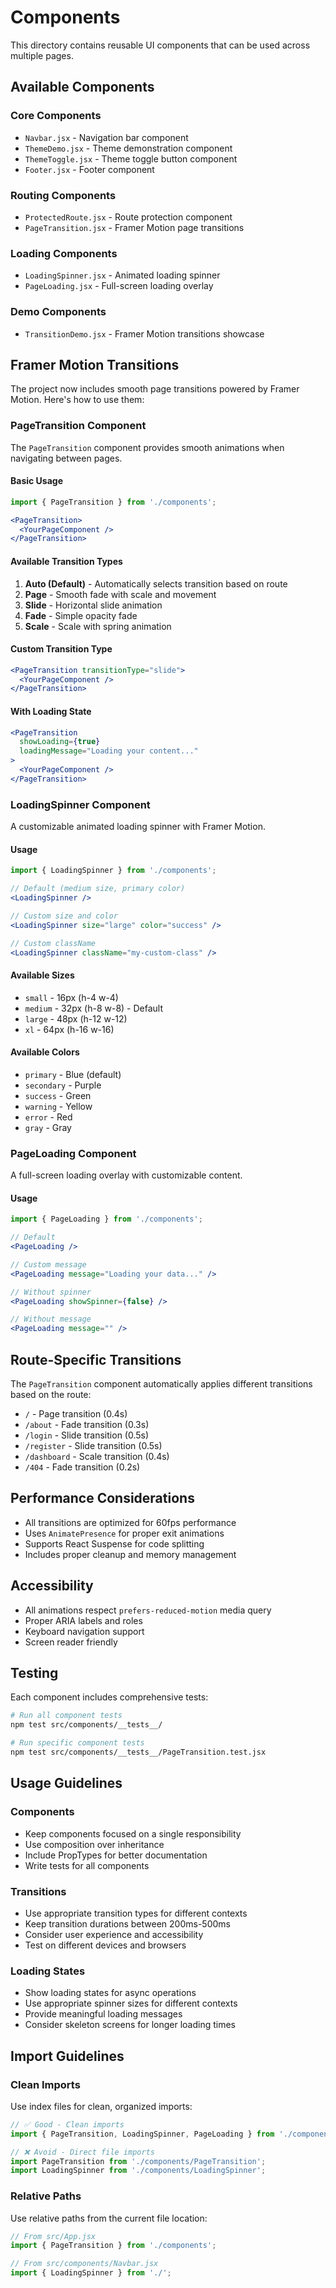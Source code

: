 # Components

This directory contains reusable UI components that can be used across multiple pages.

## Available Components

### Core Components
- `Navbar.jsx` - Navigation bar component
- `ThemeDemo.jsx` - Theme demonstration component
- `ThemeToggle.jsx` - Theme toggle button component
- `Footer.jsx` - Footer component

### Routing Components
- `ProtectedRoute.jsx` - Route protection component
- `PageTransition.jsx` - Framer Motion page transitions

### Loading Components
- `LoadingSpinner.jsx` - Animated loading spinner
- `PageLoading.jsx` - Full-screen loading overlay

### Demo Components
- `TransitionDemo.jsx` - Framer Motion transitions showcase

## Framer Motion Transitions

The project now includes smooth page transitions powered by Framer Motion. Here's how to use them:

### PageTransition Component

The `PageTransition` component provides smooth animations when navigating between pages.

#### Basic Usage
```jsx
import { PageTransition } from './components';

<PageTransition>
  <YourPageComponent />
</PageTransition>
```

#### Available Transition Types

1. **Auto (Default)** - Automatically selects transition based on route
2. **Page** - Smooth fade with scale and movement
3. **Slide** - Horizontal slide animation
4. **Fade** - Simple opacity fade
5. **Scale** - Scale with spring animation

#### Custom Transition Type
```jsx
<PageTransition transitionType="slide">
  <YourPageComponent />
</PageTransition>
```

#### With Loading State
```jsx
<PageTransition 
  showLoading={true} 
  loadingMessage="Loading your content..."
>
  <YourPageComponent />
</PageTransition>
```

### LoadingSpinner Component

A customizable animated loading spinner with Framer Motion.

#### Usage
```jsx
import { LoadingSpinner } from './components';

// Default (medium size, primary color)
<LoadingSpinner />

// Custom size and color
<LoadingSpinner size="large" color="success" />

// Custom className
<LoadingSpinner className="my-custom-class" />
```

#### Available Sizes
- `small` - 16px (h-4 w-4)
- `medium` - 32px (h-8 w-8) - Default
- `large` - 48px (h-12 w-12)
- `xl` - 64px (h-16 w-16)

#### Available Colors
- `primary` - Blue (default)
- `secondary` - Purple
- `success` - Green
- `warning` - Yellow
- `error` - Red
- `gray` - Gray

### PageLoading Component

A full-screen loading overlay with customizable content.

#### Usage
```jsx
import { PageLoading } from './components';

// Default
<PageLoading />

// Custom message
<PageLoading message="Loading your data..." />

// Without spinner
<PageLoading showSpinner={false} />

// Without message
<PageLoading message="" />
```

## Route-Specific Transitions

The `PageTransition` component automatically applies different transitions based on the route:

- `/` - Page transition (0.4s)
- `/about` - Fade transition (0.3s)
- `/login` - Slide transition (0.5s)
- `/register` - Slide transition (0.5s)
- `/dashboard` - Scale transition (0.4s)
- `/404` - Fade transition (0.2s)

## Performance Considerations

- All transitions are optimized for 60fps performance
- Uses `AnimatePresence` for proper exit animations
- Supports React Suspense for code splitting
- Includes proper cleanup and memory management

## Accessibility

- All animations respect `prefers-reduced-motion` media query
- Proper ARIA labels and roles
- Keyboard navigation support
- Screen reader friendly

## Testing

Each component includes comprehensive tests:

```bash
# Run all component tests
npm test src/components/__tests__/

# Run specific component tests
npm test src/components/__tests__/PageTransition.test.jsx
```

## Usage Guidelines

### Components
- Keep components focused on a single responsibility
- Use composition over inheritance
- Include PropTypes for better documentation
- Write tests for all components

### Transitions
- Use appropriate transition types for different contexts
- Keep transition durations between 200ms-500ms
- Consider user experience and accessibility
- Test on different devices and browsers

### Loading States
- Show loading states for async operations
- Use appropriate spinner sizes for different contexts
- Provide meaningful loading messages
- Consider skeleton screens for longer loading times

## Import Guidelines

### Clean Imports
Use index files for clean, organized imports:

```javascript
// ✅ Good - Clean imports
import { PageTransition, LoadingSpinner, PageLoading } from './components';

// ❌ Avoid - Direct file imports
import PageTransition from './components/PageTransition';
import LoadingSpinner from './components/LoadingSpinner';
```

### Relative Paths
Use relative paths from the current file location:

```javascript
// From src/App.jsx
import { PageTransition } from './components';

// From src/components/Navbar.jsx
import { LoadingSpinner } from './';
``` 